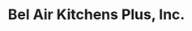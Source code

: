 ---
title: "Bel Air Kitchens Plus, Inc."
url: /forest-hill/bel-air-kitchens-plus-inc/
shop: kitchen
---